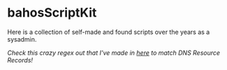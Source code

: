 # bahosScriptKit
Here is a collection of self-made and found scripts over the years as a sysadmin.

*Check this crazy regex out that I've made in [here](https://github.com/bah0/bahosScriptKit/blob/main/Python/DomainFilter.py) to match DNS Resource Records!*

